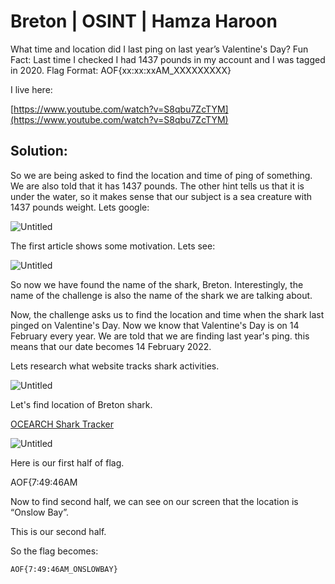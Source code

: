 # Breton | OSINT | Hamza Haroon

What time and location did I last ping on last year’s Valentine's Day? Fun Fact: Last time I checked I had 1437 pounds in my account and I was tagged in 2020. Flag Format: AOF{xx:xx:xxAM_XXXXXXXXX}

I live here: 

[https://www.youtube.com/watch?v=S8qbu7ZcTYM](https://www.youtube.com/watch?v=S8qbu7ZcTYM)

## Solution:

So we are being asked to find the location and time of ping of something. We are also told that it has 1437 pounds. The other hint tells us that it is under the water, so it makes sense that our subject is a sea creature with 1437 pounds weight. Lets google:

![Untitled](Breton%20OSINT%20Hamza%20Haroon%20fa840591e6734b199e4dc602292ea1e5/Untitled.png)

The first article shows some motivation. Lets see:

![Untitled](Breton%20OSINT%20Hamza%20Haroon%20fa840591e6734b199e4dc602292ea1e5/Untitled%201.png)

So now we have found the name of the shark, Breton. Interestingly, the name of the challenge is also the name of the shark we are talking about.

Now, the challenge asks us to find the location and time when the shark last pinged on Valentine's Day. Now we know that Valentine's Day is on 14 February every year. We are told that we are finding last year's ping. this means that our date becomes 14 February 2022.

Lets research what website tracks shark activities. 

![Untitled](Breton%20OSINT%20Hamza%20Haroon%20fa840591e6734b199e4dc602292ea1e5/Untitled%202.png)

Let's find location of Breton shark.

[OCEARCH Shark Tracker](https://www.ocearch.org/tracker/detail/breton)

![Untitled](Breton%20OSINT%20Hamza%20Haroon%20fa840591e6734b199e4dc602292ea1e5/Untitled%203.png)

Here is our first half of flag.

AOF{7:49:46AM

Now to find second half, we can see on our screen that the location is “Onslow Bay”.

This is our second half.

So the flag becomes:

`AOF{7:49:46AM_ONSLOWBAY}`